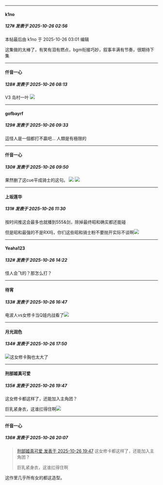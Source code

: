 ﻿
*****

####  k1no  
##### 127#       发表于 2025-10-26 02:56

 本帖最后由 k1no 于 2025-10-26 03:01 编辑 

这集做的太棒了，有笑有泪有燃点，bgm衔接巧妙，叙事丰满有节奏，很期待下集


*****

####  仟音一心  
##### 128#       发表于 2025-10-26 08:13

V3 岛村一叶
<img src="https://p.sda1.dev/28/556c5dbaf**eb806e4b45472d34aaf/image.jpg" referrerpolicy="no-referrer">


*****

####  gofbayrf  
##### 129#       发表于 2025-10-26 09:33

這怪人是一個都打不贏吧... 人類是有極限的


*****

####  仟音一心  
##### 130#       发表于 2025-10-26 09:50

果然删了这cue平成骑士的这句。
<img src="https://p.sda1.dev/28/c72a81d1fc90b043ca182979bf0dcddf/image.jpg" referrerpolicy="no-referrer">
<img src="https://p.sda1.dev/28/30a5fe5a4f3088e251394c8fee9634b6/image.jpg" referrerpolicy="no-referrer">


*****

####  上坂莲华  
##### 131#       发表于 2025-10-26 11:30

按时间推这会最多也就播到555&amp;剑，除掉最终昭和确实都还能碰

但是昭和最强的不是RX吗，你们这些昭和骑士粉不要抛开实际不谈啊<img src="https://static.stage1st.com/image/smiley/face2017/067.png" referrerpolicy="no-referrer">


*****

####  Yeaha123  
##### 132#       发表于 2025-10-26 14:22

怪人会飞的？那怎么打？


*****

####  待宵  
##### 133#       发表于 2025-10-26 16:47

电波人vs女修卡当Q娃内战看了<img src="https://static.stage1st.com/image/smiley/face2017/066.png" referrerpolicy="no-referrer">


*****

####  月光润色  
##### 134#       发表于 2025-10-26 17:50

<img src="https://static.stage1st.com/image/smiley/face2017/018.png" referrerpolicy="no-referrer">这女修卡胸也太大了   


*****

####  刑部姬真可爱  
##### 135#       发表于 2025-10-26 19:47

这女修卡都这样了，还能加入主角团？

巨乳紧身衣，这谁扛得住啊<img src="https://static.stage1st.com/image/smiley/face2017/081.png" referrerpolicy="no-referrer">


*****

####  仟音一心  
##### 136#       发表于 2025-10-26 20:07

<blockquote><a href="httphttps://stage1st.com/2b/forum.php?mod=redirect&amp;goto=findpost&amp;pid=68629349&amp;ptid=2248832" target="_blank">刑部姬真可爱 发表于 2025-10-26 19:47</a>
这女修卡都这样了，还能加入主角团？

巨乳紧身衣，这谁扛得住啊</blockquote>
这作里几乎所有女的都这造型。

